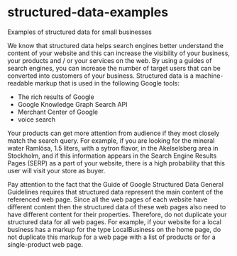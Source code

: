# structured-data-examples
Examples of structured data for small businesses

We know that structured data helps search engines better understand the content of your website and this can increase the visibility of your business, your products and / or your services on the web. By using a guides of search engines, you can increase the number of target users that can be converted into customers of your business.
Structured data is a machine-readable markup that is used in the following Google tools:
* The rich results of Google
* Google Knowledge Graph Search API
* Merchant Center of Google
* voice search

Your products can get more attention from audience if they most closely match the search query. For example, if you are looking for the mineral water Ramlösa, 1.5 liters, with a sytron flavor, in the Akelselsberg area in Stockholm, and if this information appears in the Search Engine Results Pages (SERP) as a part of your website, there is a high probability that this user will visit your store as buyer. 

Pay attention to the fact that the Guide of Google Structured Data General Guidelines requires that structured data represent the main content of the referenced web page. Since all the web pages of each website have different content then the structured data of these web pages also need to have different content for their properties. Therefore, do not duplicate your structured data for all web pages. For example, if your website for a local business has a markup for the type LocalBusiness on the home page, do not duplicate this markup for a web page with a list of products or for a single-product web page. 
